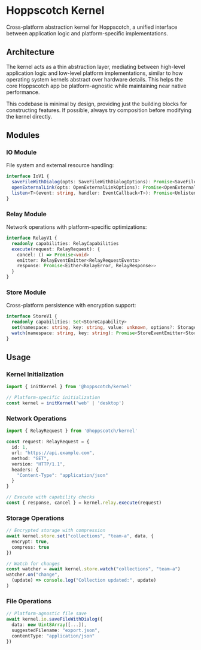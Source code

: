 # Hoppscotch Kernel

Cross-platform abstraction kernel for Hoppscotch, a unified interface between application logic and platform-specific implementations.

## Architecture

The kernel acts as a thin abstraction layer, mediating between high-level application logic and low-level platform implementations, similar to how operating system kernels abstract over hardware details. This helps the core Hoppscotch app be platform-agnostic while maintaining near native performance.

This codebase is minimal by design, providing just the building blocks for constructing features. If possible, always try composition before modifying the kernel directly.

## Modules

### IO Module
File system and external resource handling:

```typescript
interface IoV1 {
  saveFileWithDialog(opts: SaveFileWithDialogOptions): Promise<SaveFileResponse>
  openExternalLink(opts: OpenExternalLinkOptions): Promise<OpenExternalLinkResponse>
  listen<T>(event: string, handler: EventCallback<T>): Promise<UnlistenFn>
}
```

### Relay Module
Network operations with platform-specific optimizations:

```typescript
interface RelayV1 {
  readonly capabilities: RelayCapabilities
  execute(request: RelayRequest): {
    cancel: () => Promise<void>
    emitter: RelayEventEmitter<RelayRequestEvents>
    response: Promise<Either<RelayError, RelayResponse>>
  }
}
```

### Store Module
Cross-platform persistence with encryption support:

```typescript
interface StoreV1 {
  readonly capabilities: Set<StoreCapability>
  set(namespace: string, key: string, value: unknown, options?: StorageOptions): Promise<Either<StoreError, void>>
  watch(namespace: string, key: string): Promise<StoreEventEmitter<StoreEvents>>
}
```

## Usage

### Kernel Initialization

```typescript
import { initKernel } from '@hoppscotch/kernel'

// Platform-specific initialization
const kernel = initKernel('web' | 'desktop')
```

### Network Operations

```typescript
import { RelayRequest } from '@hoppscotch/kernel'

const request: RelayRequest = {
  id: 1,
  url: "https://api.example.com",
  method: "GET",
  version: "HTTP/1.1",
  headers: { 
    "Content-Type": "application/json" 
  }
}

// Execute with capability checks
const { response, cancel } = kernel.relay.execute(request)
```

### Storage Operations

```typescript
// Encrypted storage with compression
await kernel.store.set("collections", "team-a", data, {
  encrypt: true,
  compress: true
})

// Watch for changes
const watcher = await kernel.store.watch("collections", "team-a")
watcher.on("change", 
  (update) => console.log("Collection updated:", update)
)
```

### File Operations

```typescript
// Platform-agnostic file save
await kernel.io.saveFileWithDialog({
  data: new Uint8Array([...]),
  suggestedFilename: "export.json",
  contentType: "application/json"
})
```
